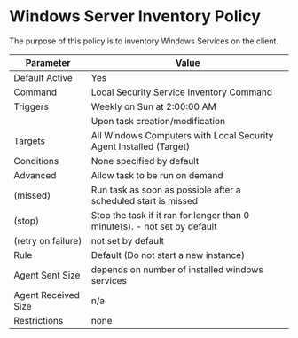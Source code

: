 [title]: # (Windows Server Inventory Policy)
[tags]: # (task)
[priority]: # (5)
# Windows Server Inventory Policy

The purpose of this policy is to inventory Windows Services on the client.

| Parameter | Value |
| ----- | ----- |
| Default Active | Yes |
| Command | Local Security Service Inventory Command |
| Triggers | Weekly on Sun at 2:00:00 AM |
| | Upon task creation/modification |
| Targets | All Windows Computers with Local Security Agent Installed (Target) |
| Conditions | None specified by default |
| Advanced | Allow task to be run on demand |
| (missed) | Run task as soon as possible after a scheduled start is missed |
| (stop) | Stop the task if it ran for longer than 0 minute(s). - not set by default |
| (retry on failure) | not set by default |
| Rule | Default (Do not start a new instance) |
| Agent Sent Size | depends on number of installed windows services |
| Agent Received Size | n/a |
| Restrictions | none |
